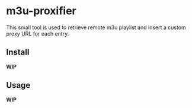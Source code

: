# m3u-proxifier
This small tool is used to retrieve remote m3u playlist and insert a custom proxy URL for each entry.

## Install

**WIP**

## Usage

**WIP**